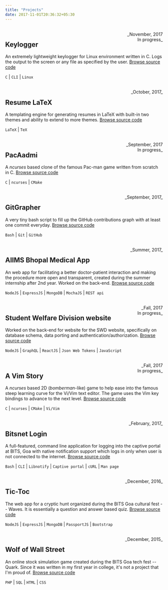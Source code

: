 ```yaml
---
title: "Projects"
date: 2017-11-01T20:36:32+05:30
---
```



<br/>
<div style="float:right;text-align:right">
    _November, 2017<br/>In progress_
</div>

Keylogger
---
An extremely lightweight keylogger for Linux environment written in C. Logs the
output to the screen or any file as specified by the user.
[Browse source code](https://github.com/UtkarshMe/keylogger)

`C` | `CLI` | `Linux`



<br/>
<div style="float:right">
    _October, 2017_
</div>

Resume LaTeX
---
A templating engine for generating resumes in LaTeX with built-in two themes
and ability to extend to more themes.
[Browse source code](https://github.com/UtkarshMe/ResumeLaTeX)

`LaTeX` | `TeX`



<br/>
<div style="float:right;text-align:right">
    _September, 2017<br/>In progress_
</div>

PacAadmi
---
A _ncurses_ based clone of the famous Pac-man game written from scratch in C.
[Browse source code](https://github.com/UtkarshMe/PacAadmi)

`C` | `ncurses` | `CMake`



<br/>
<div style="float:right">
    _September, 2017_
</div>

GitGrapher
---
A very tiny bash script to fill up the GitHub contributions graph with at least one commit everyday.
[Browse source code](https://github.com/UtkarshMe/GitGrapher)

`Bash` | `Git` | `GitHub`



<br/>
<div style="float:right;text-align:right">
    _Summer, 2017_
</div>

AIIMS Bhopal Medical App
---
An web app for facilitating a better doctor-patient interaction and making the
procedure more open and transparent, created during the summer internship after
2nd year. Worked on the back-end.
[Browse source code](https://github.com/UtkarshMe/aiims-api)

`NodeJS` | `ExpressJS` | `MongoDB` | `MochaJS` | `REST api`



<br/>
<div style="float:right;text-align:right">
    _Fall, 2017<br/>In progress_
</div>

Student Welfare Division website
---
Worked on the back-end for website for the SWD website, specifically on
database schema, data porting and authentication/authorization.
[Browse source code](https://github.com/OSDLabs/swd)

`NodeJS` | `GraphQL` | `ReactJS` | `Json Web Tokens` | `JavaScript`



<br/>
<div style="float:right;text-align:right">
    _Fall, 2017<br/>In progress_
</div>

A Vim Story
---
A _ncurses_ based 2D (_bomberman_-like) game to help ease into the famous steep
learning curve for the Vi/Vim text editor. The game uses the Vim key bindings
to advance to the next level.
[Browse source code](https://github.com/UtkarshMe/a-vim-story)

`C` | `ncurses` | `CMake` | `Vi/Vim`



<br/>
<div style="float:right">
    _February, 2017_
</div>

Bitsnet Login
---
A full-featured, command line application for logging into the captive portal at
BITS, Goa with native notification support which logs in only when user is not
connected to the internet.
[Browse source code](https://github.com/UtkarshMe/BitsnetLogin)

`Bash` | `CLI` | `Libnotify` | `Captive portal` | `cURL` | `Man page`



<br/>
<div style="float:right">
    _December, 2016_
</div>

Tic-Toc
---
The web app for a cryptic hunt organized during the BITS Goa cultural fest --
Waves. It is essentially a question and answer based quiz.
[Browse source code](https://github.com/UtkarshMe/TicToc)

`NodeJS` | `ExpressJS` | `MongoDB` | `PassportJS` | `Bootstrap`



<br/>
<div style="float:right">
    _December, 2015_
</div>

Wolf of Wall Street
---
An online stock simulation game created during the BITS Goa tech fest -- Quark.
Since it was written in my first year in college, it's not a project that I'm
proud of.
[Browse source code](https://github.com/UtkarshMe/WolfOfWallstreet)

`PHP` | `SQL` | `HTML` | `CSS`
